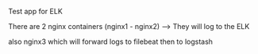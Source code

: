 Test app for ELK 

There are 2 nginx containers (nginx1 - nginx2) --> They will log to the ELK 

also nginx3 which will forward logs to filebeat then to logstash

